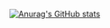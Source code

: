 [![Anurag's GitHub stats](https://github-readme-stats.vercel.app/api?username=mnurisso)](https://github.com/anuraghazra/github-readme-stats)